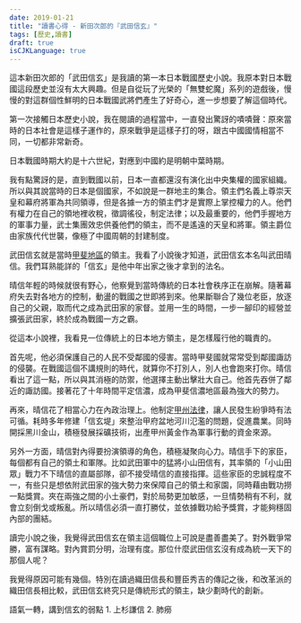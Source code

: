 ```yaml
---
date: 2019-01-21
title: "讀書心得 - 新田次郎的『武田信玄』"
tags: [歷史,讀書]
draft: true
isCJKLanguage: true
---
```


這本新田次郎的「武田信玄」是我讀的第一本日本戰國歷史小說。我原本對日本戰國這段歷史並沒有太大興趣。但是自從玩了光榮的「無雙蛇魔」系列的遊戲後，慢慢的對這群個性鮮明的日本戰國武將們產生了好奇心，進一步想要了解這個時代。

第一次接觸日本歷史小說，我在閱讀的過程當中，一直發出驚訝的嘖嘖聲：原來當時的日本社會是這樣子運作的，原來戰爭是這樣子打的呀，跟古中國國情相當不同，一切都非常新奇。

日本戰國時期大約是十六世紀，對應到中國約是明朝中葉時期。

我有點驚訝的是，直到戰國以前，日本一直都還沒有演化出中央集權的國家組織。所以與其說當時的日本是個國家，不如說是一群地主的集合。領主們名義上尊崇天皇和幕府將軍為共同領導，但是各據一方的領主們才是實際上掌控權力的人。他們有權力在自己的領地裡收稅，徵調徭役，制定法律；以及最重要的，他們手握地方的軍事力量，武士集團效忠供養他們的領主，而不是遙遠的天皇和將軍。領主爵位由家族代代世襲，像極了中國周朝的封建制度。

武田信玄就是當時[甲斐地區][0]的領主。我看了小說後才知道，武田信玄本名叫武田晴信。我們耳熟能詳的「信玄」是他中年出家之後才拿到的法名。

[0]: https://zh.wikipedia.org/wiki/%E7%94%B2%E6%96%90%E5%9C%8B "甲斐國"

晴信年輕的時候就很有野心，他察覺到當時傳統的日本社會秩序正在崩解。隨著幕府失去對各地方的控制，動盪的戰國之世即將到來。他果斷聯合了幾位老臣，放逐自己的父親，取而代之成為武田家的家督。並用一生的時間，一步一腳印的經營並擴張武田家，終於成為戰國一方之霸。

從這本小說裡，我看見一位傳統上的日本地方領主，是怎樣履行他的職責的。

首先呢，他必須保護自己的人民不受鄰國的侵害。當時甲斐國就常常受到鄰國諏訪的侵襲。在戰國這個不講規則的時代，就算你不打別人，別人也會跑來打你。晴信看出了這一點，所以與其消極的防禦，他選擇主動出擊壯大自己。他首先吞併了鄰近的諏訪國。接著花了十年時間平定信濃，成為甲斐信濃地區最為強大的勢力。

再來，晴信花了相當心力在內政治理上。他制定[甲州法律][1]，讓人民發生紛爭時有法可循。耗時多年修建「信玄堤」來整治甲府盆地河川氾濫的問題，促進農業。同時開採黑川金山，積極發展採礦技術，出產甲州黃金作為軍事行動的資金來源。

[1]: https://zh.wikipedia.org/wiki/%E7%94%B2%E5%B7%9E%E6%B3%95%E5%BA%A6%E6%AC%A1%E7%AC%AC

另外一方面，晴信對內得要扮演領導的角色，積極凝聚向心力。晴信手下的家臣，每個都有自己的領土和軍隊。比如武田軍中的猛將小山田信有，其率領的「小山田眾」戰力不下晴信的直屬部隊，卻不接受晴信的直接指揮。這些家臣的忠誠程度不一，有些只是想依附武田家的強大勢力來保障自己的領土和家園，同時藉由戰功撈一點獎賞。夾在兩強之間的小土豪們，對於局勢更加敏感，一旦情勢稍有不利，就會立刻倒戈或叛亂。所以晴信必須一直打勝仗，並依據戰功給予獎賞，才能夠穩固內部的團結。

讀完小說之後，我覺得武田信玄在領主這個職位上可說是盡善盡美了。對外戰爭常勝，富有謀略。對內賞罰分明，治理有度。那位什麼武田信玄沒有成為統一天下的那個人呢？

我覺得原因可能有幾個。特別在讀過織田信長和豐臣秀吉的傳記之後，和改革派的織田信長相比較，武田信玄終究只是傳統形式的領主，缺少劃時代的創新。



語氣一轉，講到信玄的弱點 1. 上杉謙信 2. 肺癆




